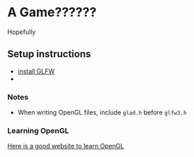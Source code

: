 # A Game??????

Hopefully

## Setup instructions

- [install GLFW](https://www.glfw.org/download.html)
-

### Notes

- When writing OpenGL files, include `glad.h` before   `glfw3.h`

### Learning OpenGL

[Here is a good website to learn OpenGL](https://learnopengl.com/)
